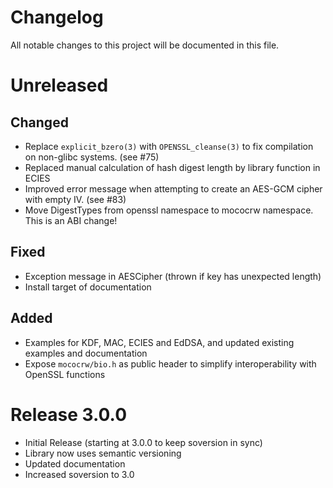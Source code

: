 # Changelog

All notable changes to this project will be documented in this file.

# Unreleased

## Changed

* Replace `explicit_bzero(3)` with `OPENSSL_cleanse(3)` to fix compilation on non-glibc systems. (see #75)
* Replaced manual calculation of hash digest length by library function in ECIES
* Improved error message when attempting to create an AES-GCM cipher with empty IV. (see #83)
* Move DigestTypes from openssl namespace to mococrw namespace. This is an ABI change!

## Fixed

* Exception message in AESCipher (thrown if key has unexpected length)
* Install target of documentation

## Added

* Examples for KDF, MAC, ECIES and EdDSA, and updated existing examples and documentation
* Expose `mococrw/bio.h` as public header to simplify interoperability with OpenSSL functions


# Release 3.0.0
* Initial Release (starting at 3.0.0 to keep soversion in sync)
* Library now uses semantic versioning
* Updated documentation
* Increased soversion to 3.0
